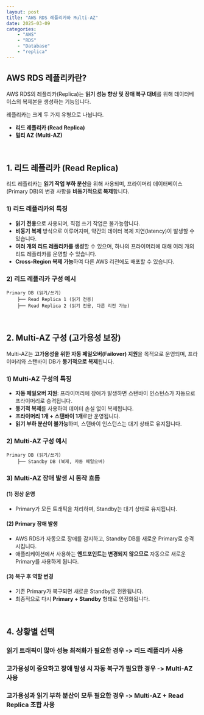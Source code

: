 ```yaml
---
layout: post  
title: "AWS RDS 레플리카와 Multi-AZ"  
date: 2025-03-09 
categories:
    - "AWS"  
    - "RDS"  
    - "Database"  
    - "replica"
---
```


## AWS RDS 레플리카란?

AWS RDS의 레플리카(Replica)는 **읽기 성능 향상 및 장애 복구 대비**를 위해 데이터베이스의 복제본을 생성하는 기능입니다.

레플리카는 크게 두 가지 유형으로 나뉩니다.

- **리드 레플리카 (Read Replica)**
- **멀티 AZ (Multi-AZ)**


<br>

## 1. 리드 레플리카 (Read Replica)

리드 레플리카는 **읽기 작업 부하 분산**을 위해 사용되며, 프라이머리 데이터베이스(Primary DB)의 변경 사항을 **비동기적으로 복제**합니다.

### 1) 리드 레플리카의 특징
- **읽기 전용**으로 사용되며, 직접 쓰기 작업은 불가능합니다.
- **비동기 복제** 방식으로 이루어지며, 약간의 데이터 복제 지연(latency)이 발생할 수 있습니다.
- **여러 개의 리드 레플리카를 생성**할 수 있으며, 하나의 프라이머리에 대해 여러 개의 리드 레플리카를 운영할 수 있습니다.
- **Cross-Region 복제 가능**하여 다른 AWS 리전에도 배포할 수 있습니다.

### 2) 리드 레플리카 구성 예시

```
Primary DB (읽기/쓰기)
    ├── Read Replica 1 (읽기 전용)
    ├── Read Replica 2 (읽기 전용, 다른 리전 가능)
```

<br>

## 2. Multi-AZ 구성 (고가용성 보장)

Multi-AZ는 **고가용성을 위한 자동 페일오버(Failover) 지원**을 목적으로 운영되며, 프라이머리와 스탠바이 DB가 **동기적으로 복제**됩니다.

### 1) Multi-AZ 구성의 특징
- **자동 페일오버 지원**: 프라이머리에 장애가 발생하면 스탠바이 인스턴스가 자동으로 프라이머리로 승격됩니다.
- **동기적 복제**를 사용하여 데이터 손실 없이 복제됩니다.
- **프라이머리 1개 + 스탠바이 1개**로만 운영됩니다.
- **읽기 부하 분산이 불가능**하며, 스탠바이 인스턴스는 대기 상태로 유지됩니다.

### 2) Multi-AZ 구성 예시

```
Primary DB (읽기/쓰기)
    ├── Standby DB (복제, 자동 페일오버)
```

### 3) Multi-AZ 장애 발생 시 동작 흐름
#### (1) **정상 운영**  
   - Primary가 모든 트래픽을 처리하며, Standby는 대기 상태로 유지됩니다.

#### (2) **Primary 장애 발생**  
   - AWS RDS가 자동으로 장애를 감지하고, Standby DB를 새로운 Primary로 승격시킵니다.
   - 애플리케이션에서 사용하는 **엔드포인트는 변경되지 않으므로** 자동으로 새로운 Primary를 사용하게 됩니다.

#### (3) **복구 후 역할 변경**  
   - 기존 Primary가 복구되면 새로운 Standby로 전환됩니다.
   - 최종적으로 다시 **Primary + Standby** 형태로 안정화됩니다.

<br>

## 4. 상황별 선택

### 읽기 트래픽이 많아 성능 최적화가 필요한 경우 -> **리드 레플리카 사용**  
### 고가용성이 중요하고 장애 발생 시 자동 복구가 필요한 경우 -> **Multi-AZ 사용**  
### 고가용성과 읽기 부하 분산이 모두 필요한 경우 -> **Multi-AZ + Read Replica 조합 사용**  